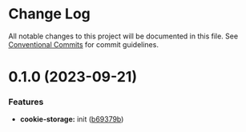 # Change Log

All notable changes to this project will be documented in this file.
See [Conventional Commits](https://conventionalcommits.org) for commit guidelines.

# 0.1.0 (2023-09-21)

### Features

- **cookie-storage:** init ([b69379b](https://github.com/rambler-digital-solutions/rambler-common/commit/b69379b4e71e39552dc168bd355ea6f727b766d8))

